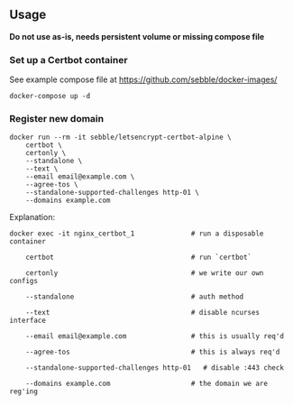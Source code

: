 ## Usage

**Do not use as-is, needs persistent volume or missing compose file**

### Set up a Certbot container

See example compose file at https://github.com/sebble/docker-images/

    docker-compose up -d

### Register new domain

    docker run --rm -it sebble/letsencrypt-certbot-alpine \
        certbot \
        certonly \
        --standalone \
        --text \
        --email email@example.com \
        --agree-tos \
        --standalone-supported-challenges http-01 \
        --domains example.com

Explanation:

    docker exec -it nginx_certbot_1              # run a disposable container

        certbot                                  # run `certbot`

        certonly                                 # we write our own configs

        --standalone                             # auth method

        --text                                   # disable ncurses interface

        --email email@example.com                # this is usually req'd

        --agree-tos                              # this is always req'd

        --standalone-supported-challenges http-01   # disable :443 check

        --domains example.com                    # the domain we are reg'ing

